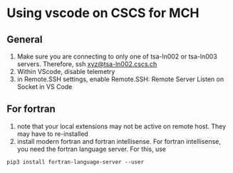 # Using vscode on CSCS for MCH

## General

1. Make sure you are connecting to only one of tsa-ln002 or tsa-ln003 servers. Therefore, ssh xyz@tsa-ln002.cscs.ch
2. Within VScode, disable telemetry
3. in Remote.SSH settings, enable Remote.SSH: Remote Server Listen on Socket in VS Code

## For fortran

1. note that your local extensions may not be active on remote host. They may have to re-installed
2. install modern fortran and fortran intellisense. For fortran intellisense, you need the fortran language server. For this, use

```
pip3 install fortran-language-server --user
```
